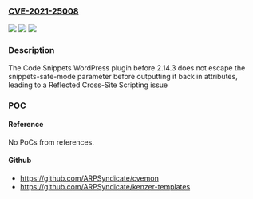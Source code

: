 ### [CVE-2021-25008](https://cve.mitre.org/cgi-bin/cvename.cgi?name=CVE-2021-25008)
![](https://img.shields.io/static/v1?label=Product&message=Code%20Snippets&color=blue)
![](https://img.shields.io/static/v1?label=Version&message=2.14.3%3C%202.14.3%20&color=brighgreen)
![](https://img.shields.io/static/v1?label=Vulnerability&message=CWE-79%20Cross-site%20Scripting%20(XSS)&color=brighgreen)

### Description

The Code Snippets WordPress plugin before 2.14.3 does not escape the snippets-safe-mode parameter before outputting it back in attributes, leading to a Reflected Cross-Site Scripting issue

### POC

#### Reference
No PoCs from references.

#### Github
- https://github.com/ARPSyndicate/cvemon
- https://github.com/ARPSyndicate/kenzer-templates


